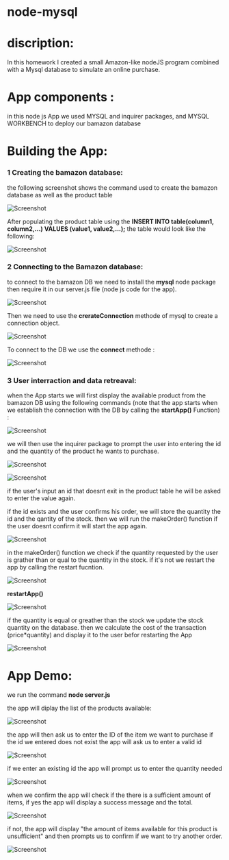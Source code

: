 # node-mysql

# discription:
In this homework I created a small Amazon-like nodeJS program combined with a Mysql database to simulate an online purchase.

# App components :

in this node js App we used MYSQL and inquirer packages, and MYSQL WORKBENCH to deploy our bamazon database

# Building the App:

### 1 Creating the bamazon database:
the following screenshot shows the command used to create the bamazon database as well as the product table

![Screenshot](captures/CaptureDBcreation.jpg)

After populating the product table using the **INSERT INTO table(column1, column2,...) VALUES (value1, value2,...);** the table would look like the following:


![Screenshot](./captures/CaptureProduct.jpg)


### 
### 2 Connecting to the Bamazon database:

to connect to the bamazon DB we need to install the **mysql** node package then require it in our server.js file (node js code for the app).

![Screenshot](./captures/requiremysql.jpg)

Then we need to use the **crerateConnection** methode of mysql to create a connection object.

![Screenshot](./captures/createconnection.jpg)

To connect to the DB we use the **connect** methode :

![Screenshot](./captures/connect.jpg)

### 3 User interraction and data retreaval: 

when the App starts we will first display the available product from the bamazon DB using the following commands (note that the app starts when we establish the connection with the DB by calling the  **startApp()** Function) :

![Screenshot](captures/displayproduct.jpg)

we will then use the inquirer package to prompt the user into entering the id and the quantity of the product he wants to purchase.

![Screenshot](./captures/inquirer.jpg)

![Screenshot](./captures/inquirer1.jpg)

if the user's input an id that doesnt exit in the product table he will be asked to enter the value again.


if the id exists and the user confirms his order, we will store the quantity the id and the qantity of the stock. then we will run the makeOrder() function if the user doesnt confirm it will start the app again.

![Screenshot](./captures/checkconfirm.jpg)

 
 in the makeOrder() function we check if the quantity requested by the user is grather than or qual to the quantity in the stock. if it's not we restart the app by calling the restart fucntion.

![Screenshot](./captures/checkqty.jpg)

**restartApp()**

![Screenshot](./captures/restart.jpg)


if the quantity is equal or greather than the stock we update the stock quantity on the database. then we calculate the cost of the transaction (price*quantity) and display it to the user befor restarting the App

![Screenshot](./captures/confirmorder.jpg)

# App Demo:

we run the command **node server.js**

the app will diplay the list of the products available:


![Screenshot](./captures/displayitems.jpg)

the app will then ask us to enter the ID of the item we want to purchase
if the id we entered does not exist the app will ask us to enter a valid id

![Screenshot](./captures/idnotexistant.jpg)

if we enter an existing id the app will prompt us to enter the quantity needed 

![Screenshot](./captures/idexists.jpg)

when we confirm the app will check if the there is a sufficient amount of items, if yes the app will display a success message and the total.

![Screenshot](./captures/success.jpg)

if not, the app will display "the amount of items available for this product is unsufficient" and then prompts us to confirm if we want to try another order.

![Screenshot](./captures/notsufficient.jpg)